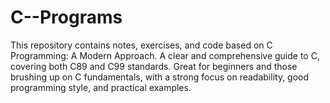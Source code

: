 # C--Programs
This repository contains notes, exercises, and code based on C Programming: A Modern Approach. A clear and comprehensive guide to C, covering both C89 and C99 standards. Great for beginners and those brushing up on C fundamentals, with a strong focus on readability, good programming style, and practical examples.
